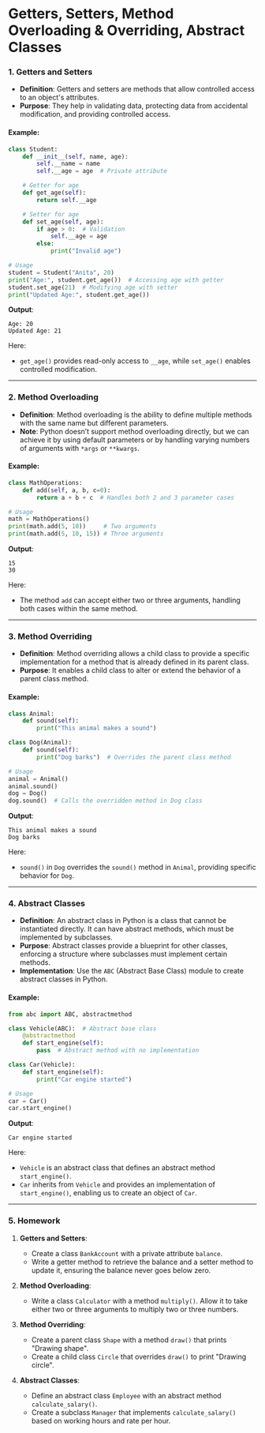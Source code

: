 # **Getters, Setters, Method Overloading & Overriding, Abstract Classes**


### **1. Getters and Setters**

- **Definition**: Getters and setters are methods that allow controlled access to an object's attributes.
- **Purpose**: They help in validating data, protecting data from accidental modification, and providing controlled access.

#### **Example**:
```python
class Student:
    def __init__(self, name, age):
        self.__name = name
        self.__age = age  # Private attribute

    # Getter for age
    def get_age(self):
        return self.__age

    # Setter for age
    def set_age(self, age):
        if age > 0:  # Validation
            self.__age = age
        else:
            print("Invalid age")

# Usage
student = Student("Anita", 20)
print("Age:", student.get_age())  # Accessing age with getter
student.set_age(21)  # Modifying age with setter
print("Updated Age:", student.get_age())
```

**Output**:
```
Age: 20
Updated Age: 21
```

Here:
- `get_age()` provides read-only access to `__age`, while `set_age()` enables controlled modification.

---

### **2. Method Overloading**

- **Definition**: Method overloading is the ability to define multiple methods with the same name but different parameters. 
- **Note**: Python doesn’t support method overloading directly, but we can achieve it by using default parameters or by handling varying numbers of arguments with `*args` or `**kwargs`.

#### **Example**:
```python
class MathOperations:
    def add(self, a, b, c=0):
        return a + b + c  # Handles both 2 and 3 parameter cases

# Usage
math = MathOperations()
print(math.add(5, 10))     # Two arguments
print(math.add(5, 10, 15)) # Three arguments
```

**Output**:
```
15
30
```

Here:
- The method `add` can accept either two or three arguments, handling both cases within the same method.

---

### **3. Method Overriding**

- **Definition**: Method overriding allows a child class to provide a specific implementation for a method that is already defined in its parent class.
- **Purpose**: It enables a child class to alter or extend the behavior of a parent class method.

#### **Example**:
```python
class Animal:
    def sound(self):
        print("This animal makes a sound")

class Dog(Animal):
    def sound(self):
        print("Dog barks")  # Overrides the parent class method

# Usage
animal = Animal()
animal.sound()
dog = Dog()
dog.sound()  # Calls the overridden method in Dog class
```

**Output**:
```
This animal makes a sound
Dog barks
```

Here:
- `sound()` in `Dog` overrides the `sound()` method in `Animal`, providing specific behavior for `Dog`.

---

### **4. Abstract Classes**

- **Definition**: An abstract class in Python is a class that cannot be instantiated directly. It can have abstract methods, which must be implemented by subclasses.
- **Purpose**: Abstract classes provide a blueprint for other classes, enforcing a structure where subclasses must implement certain methods.
- **Implementation**: Use the `ABC` (Abstract Base Class) module to create abstract classes in Python.

#### **Example**:
```python
from abc import ABC, abstractmethod

class Vehicle(ABC):  # Abstract base class
    @abstractmethod
    def start_engine(self):
        pass  # Abstract method with no implementation

class Car(Vehicle):
    def start_engine(self):
        print("Car engine started")

# Usage
car = Car()
car.start_engine()
```

**Output**:
```
Car engine started
```

Here:
- `Vehicle` is an abstract class that defines an abstract method `start_engine()`. 
- `Car` inherits from `Vehicle` and provides an implementation of `start_engine()`, enabling us to create an object of `Car`.

---

### **5. Homework**

1. **Getters and Setters**:
   - Create a class `BankAccount` with a private attribute `balance`.
   - Write a getter method to retrieve the balance and a setter method to update it, ensuring the balance never goes below zero.

2. **Method Overloading**:
   - Write a class `Calculator` with a method `multiply()`. Allow it to take either two or three arguments to multiply two or three numbers.

3. **Method Overriding**:
   - Create a parent class `Shape` with a method `draw()` that prints "Drawing shape".
   - Create a child class `Circle` that overrides `draw()` to print "Drawing circle".

4. **Abstract Classes**:
   - Define an abstract class `Employee` with an abstract method `calculate_salary()`.
   - Create a subclass `Manager` that implements `calculate_salary()` based on working hours and rate per hour. 
